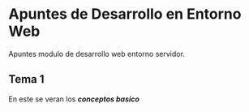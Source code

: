 # Apuntes de Desarrollo en Entorno Web
Apuntes modulo de desarrollo web entorno servidor.

## Tema 1

En este se veran los ***conceptos basico***
